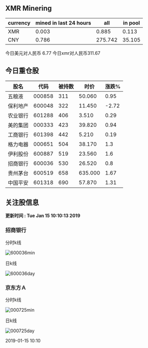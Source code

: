## XMR Minering

|currency|mined in last 24 hours|all|in pool|
|---|---|---|---|
|XMR|0.003|0.885|0.113|
|CNY|0.786|275.742|35.105|

今日美元对人民币 6.77	今日xmr对人民币311.67


## 今日重仓股 

|股名|代码|被持数|时价|涨跌%|
|---|---|---|---|---|
|五粮液|000858|311|50.060|0.95|
|保利地产|600048|322|11.450|-2.72|
|农业银行|601288|406|3.510|0.29|
|美的集团|000333|423|39.820|0.94|
|工商银行|601398|442|5.210|0.19|
|格力电器|000651|504|38.170|1.3|
|伊利股份|600887|519|23.560|1.6|
|招商银行|600036|530|26.520|0.8|
|贵州茅台|600519|658|635.000|1.67|
|中国平安|601318|690|57.870|1.31|

## 关注股信息
**更新时间 : Tue Jan 15 10:10:13 2019**
### 招商银行 
分时k线

![600036min](http://image.sinajs.cn/newchart/min/n/sh600036.gif)

日k线

![600036day](http://image.sinajs.cn/newchart/daily/n/sh600036.gif)

### 京东方Ａ 
分时k线

![000725min](http://image.sinajs.cn/newchart/min/n/sz000725.gif)

日k线

![000725day](http://image.sinajs.cn/newchart/daily/n/sz000725.gif)

2019-01-15 10:10